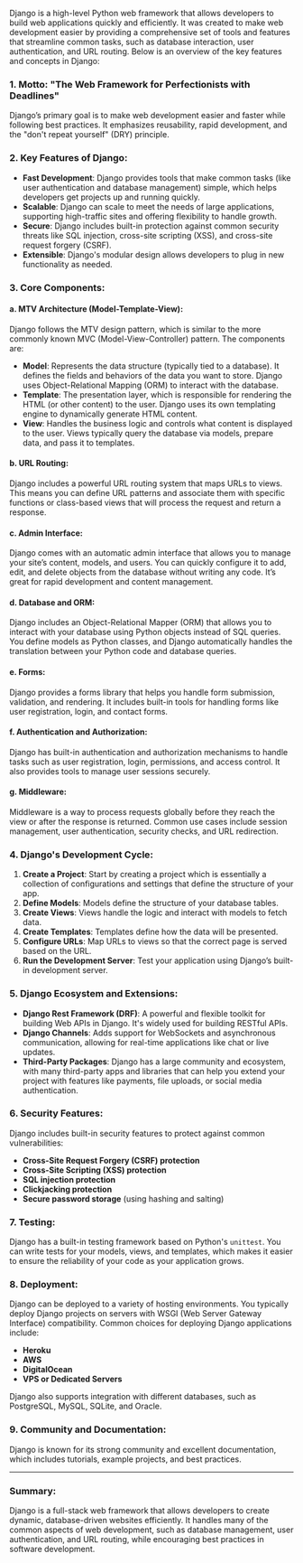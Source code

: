 Django is a high-level Python web framework that allows developers to build web applications quickly and efficiently. It was created to make web development easier by providing a comprehensive set of tools and features that streamline common tasks, such as database interaction, user authentication, and URL routing. Below is an overview of the key features and concepts in Django:

### 1. **Motto: "The Web Framework for Perfectionists with Deadlines"**
Django’s primary goal is to make web development easier and faster while following best practices. It emphasizes reusability, rapid development, and the "don't repeat yourself" (DRY) principle.

### 2. **Key Features of Django**:
- **Fast Development**: Django provides tools that make common tasks (like user authentication and database management) simple, which helps developers get projects up and running quickly.
- **Scalable**: Django can scale to meet the needs of large applications, supporting high-traffic sites and offering flexibility to handle growth.
- **Secure**: Django includes built-in protection against common security threats like SQL injection, cross-site scripting (XSS), and cross-site request forgery (CSRF).
- **Extensible**: Django's modular design allows developers to plug in new functionality as needed.

### 3. **Core Components**:

#### a. **MTV Architecture** (Model-Template-View):
Django follows the MTV design pattern, which is similar to the more commonly known MVC (Model-View-Controller) pattern. The components are:

- **Model**: Represents the data structure (typically tied to a database). It defines the fields and behaviors of the data you want to store. Django uses Object-Relational Mapping (ORM) to interact with the database.
- **Template**: The presentation layer, which is responsible for rendering the HTML (or other content) to the user. Django uses its own templating engine to dynamically generate HTML content.
- **View**: Handles the business logic and controls what content is displayed to the user. Views typically query the database via models, prepare data, and pass it to templates.

#### b. **URL Routing**:
Django includes a powerful URL routing system that maps URLs to views. This means you can define URL patterns and associate them with specific functions or class-based views that will process the request and return a response.

#### c. **Admin Interface**:
Django comes with an automatic admin interface that allows you to manage your site’s content, models, and users. You can quickly configure it to add, edit, and delete objects from the database without writing any code. It’s great for rapid development and content management.

#### d. **Database and ORM**:
Django includes an Object-Relational Mapper (ORM) that allows you to interact with your database using Python objects instead of SQL queries. You define models as Python classes, and Django automatically handles the translation between your Python code and database queries.

#### e. **Forms**:
Django provides a forms library that helps you handle form submission, validation, and rendering. It includes built-in tools for handling forms like user registration, login, and contact forms.

#### f. **Authentication and Authorization**:
Django has built-in authentication and authorization mechanisms to handle tasks such as user registration, login, permissions, and access control. It also provides tools to manage user sessions securely.

#### g. **Middleware**:
Middleware is a way to process requests globally before they reach the view or after the response is returned. Common use cases include session management, user authentication, security checks, and URL redirection.

### 4. **Django's Development Cycle**:

1. **Create a Project**: Start by creating a project which is essentially a collection of configurations and settings that define the structure of your app. 
2. **Define Models**: Models define the structure of your database tables.
3. **Create Views**: Views handle the logic and interact with models to fetch data.
4. **Create Templates**: Templates define how the data will be presented.
5. **Configure URLs**: Map URLs to views so that the correct page is served based on the URL.
6. **Run the Development Server**: Test your application using Django’s built-in development server.

### 5. **Django Ecosystem and Extensions**:

- **Django Rest Framework (DRF)**: A powerful and flexible toolkit for building Web APIs in Django. It's widely used for building RESTful APIs.
- **Django Channels**: Adds support for WebSockets and asynchronous communication, allowing for real-time applications like chat or live updates.
- **Third-Party Packages**: Django has a large community and ecosystem, with many third-party apps and libraries that can help you extend your project with features like payments, file uploads, or social media authentication.

### 6. **Security Features**:
Django includes built-in security features to protect against common vulnerabilities:
- **Cross-Site Request Forgery (CSRF) protection**
- **Cross-Site Scripting (XSS) protection**
- **SQL injection protection**
- **Clickjacking protection**
- **Secure password storage** (using hashing and salting)

### 7. **Testing**:
Django has a built-in testing framework based on Python's `unittest`. You can write tests for your models, views, and templates, which makes it easier to ensure the reliability of your code as your application grows.

### 8. **Deployment**:
Django can be deployed to a variety of hosting environments. You typically deploy Django projects on servers with WSGI (Web Server Gateway Interface) compatibility. Common choices for deploying Django applications include:
- **Heroku**
- **AWS**
- **DigitalOcean**
- **VPS or Dedicated Servers**

Django also supports integration with different databases, such as PostgreSQL, MySQL, SQLite, and Oracle.

### 9. **Community and Documentation**:
Django is known for its strong community and excellent documentation, which includes tutorials, example projects, and best practices.

---

### Summary:
Django is a full-stack web framework that allows developers to create dynamic, database-driven websites efficiently. It handles many of the common aspects of web development, such as database management, user authentication, and URL routing, while encouraging best practices in software development.
